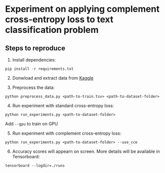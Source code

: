# Experiment on applying complement cross-entropy loss to text classification problem

## Steps to reproduce
1. Install dependencies:

```shell
pip install -r requirements.txt
```

2. Donwload and extract data from [Kaggle](https://www.kaggle.com/c/sentiment-analysis-on-movie-reviews/overview)

3. Preprocess the data:

```shell
python preprocess_data.py <path-to-train.tsv> <path-to-dataset-folder>
```

4. Run experiment with standard cross-entropy loss:

```shell
python run_experiments.py <path-to-dataset-folder>
```

Add ```--gpu``` to train on GPU

5. Run experiment with complement cross-entropy loss:

```shell
python run_experiments.py <path-to-dataset-folder> --use_cce
```

6. Accuracy scores will appearn on screen. More details will be available in Tensorboard:

```shell
tensorboard --logdir=./runs
```